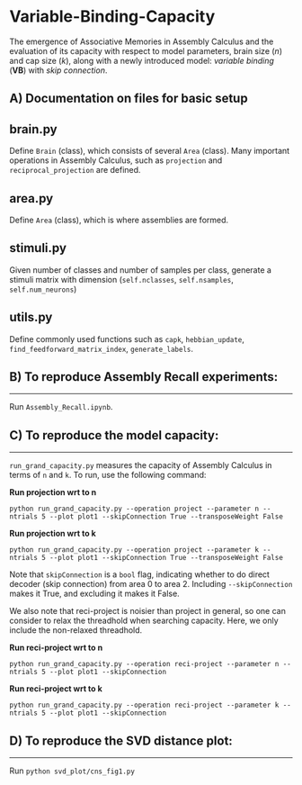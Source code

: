 # Variable-Binding-Capacity
The emergence of Associative Memories in Assembly Calculus and the evaluation of its capacity with respect to model parameters, brain size ($n$) and cap size ($k$), along with a newly introduced model: *variable binding* (**VB**) with *skip connection*.

## A) Documentation on files for basic setup

brain.py 
---
Define `Brain` (class), which consists of several `Area` (class). 
Many important operations in Assembly Calculus, such as `projection` and `reciprocal_projection` are defined.

area.py
---
Define `Area` (class), which is where assemblies are formed.

stimuli.py
---
Given number of classes and number of samples per class, generate a stimuli matrix with dimension (`self.nclasses`, `self.nsamples`, `self.num_neurons`)

utils.py
---
Define commonly used functions such as `capk`, `hebbian_update`, `find_feedforward_matrix_index`, `generate_labels`.

## B) To reproduce Assembly Recall experiments:
---
Run `Assembly_Recall.ipynb`.

## C) To reproduce the model capacity:
---
`run_grand_capacity.py` measures the capacity of Assembly Calculus in terms of `n` and `k`.
To run, use the following command:

**Run projection wrt to n**
```
python run_grand_capacity.py --operation project --parameter n --ntrials 5 --plot plot1 --skipConnection True --transposeWeight False
```

**Run projection wrt to k**
```
python run_grand_capacity.py --operation project --parameter k --ntrials 5 --plot plot1 --skipConnection True --transposeWeight False
```

Note that `skipConnection` is a `bool` flag, indicating whether to do direct decoder (skip connection) from area 0 to area 2.
Including `--skipConnection` makes it True, and excluding it makes it False.

We also note that reci-project is noisier than project in general, so one can consider to relax the threadhold when searching capacity. Here, we only include the non-relaxed threadhold.

**Run reci-project wrt to n**
```
python run_grand_capacity.py --operation reci-project --parameter n --ntrials 5 --plot plot1 --skipConnection
```

**Run reci-project wrt to k**
```
python run_grand_capacity.py --operation reci-project --parameter k --ntrials 5 --plot plot1 --skipConnection
```

## D) To reproduce the SVD distance plot:
---
Run `python svd_plot/cns_fig1.py`
